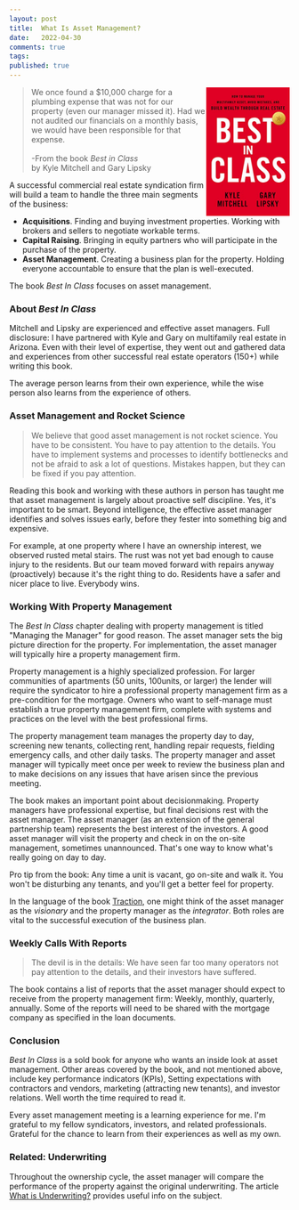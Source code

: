 ```yaml
---
layout: post
title:  What Is Asset Management?
date:   2022-04-30
comments: true
tags: 
published: true
---
```

  
<img src="/images/best_in_class.jpg" align="right" width="150" padding="20" alt="Best In Class" title="Best In Class" />

<blockquote>
We once found a $10,000 charge for a plumbing expense that was not for our property (even our manager missed it). Had we not audited our financials on a monthly basis, we would have been responsible for that expense.
<br/><br/>
-From the book <i>Best in Class</i><br/>
by Kyle Mitchell and Gary Lipsky
</blockquote>

A successful commercial real estate syndication firm will build a team to handle the three main segments of the business:

* **Acquisitions**. Finding and buying investment properties. Working with brokers and sellers to negotiate workable terms.
* **Capital Raising**. Bringing in equity partners who will participate in the purchase of the property. 
* **Asset Management**. Creating a business plan for the property. Holding everyone accountable to ensure that the plan is well-executed.

The book _Best In Class_ focuses on asset management. 

<!--more-->

### About _Best In Class_

Mitchell and Lipsky are experienced and effective asset managers. Full disclosure: I have partnered with Kyle and Gary on multifamily real estate in Arizona. Even with their level of expertise, they went out and gathered data and experiences from other successful real estate operators (150+) while writing this book. 

The average person learns from their own experience, while the wise person also learns from the experience of others.

### Asset Management and Rocket Science

<blockquote>
We believe that good asset management is not rocket science. You have to be consistent. You have to pay attention to the details. You have to implement systems and processes to identify bottlenecks and not be afraid to ask a lot of questions. Mistakes happen, but they can be fixed if you pay attention.
</blockquote>

Reading this book and working with these authors in person has taught me that asset management is largely about proactive self discipline. Yes, it's important to be smart. Beyond intelligence, the effective asset manager identifies and solves issues early, before they fester into something big and expensive.

For example, at one property where I have an ownership interest, we observed rusted metal stairs. The rust was not yet bad enough to cause injury to the residents. But our team moved forward with repairs anyway (proactively) because it's the right thing to do. Residents have a safer and nicer place to live. Everybody wins.

### Working With Property Management

The _Best In Class_ chapter dealing with property management is titled "Managing the Manager" for good reason. The asset manager sets the big picture direction for the property. For implementation, the asset manager will typically hire a property management firm.

Property management is a highly specialized profession. For larger communities of apartments (50 units, 100units, or larger) the lender will require the syndicator to hire a professional property management firm as a pre-condition for the mortgage. Owners who want to self-manage must establish a true property management firm, complete with systems and practices on the level with the best professional firms.

The property management team manages the property day to day, screening new tenants, collecting rent, handling repair requests, fielding emergency calls, and other daily tasks. The property manager and asset manager will typically meet once per week to review the business plan and to make decisions on any issues that have arisen since the previous meeting.

The book makes an important point about decisionmaking. Property managers have professional expertise, but final decisions rest with the asset manager. The asset manager (as an extension of the general partnership team) represents the best interest of the investors. A good asset manager will visit the property and check in on the on-site management, sometimes unannounced. That's one way to know what's really going on day to day.

Pro tip from the book: Any time a unit is vacant, go on-site and walk it. You won't be disturbing any tenants, and you'll get a better feel for property.

In the language of the book [Traction](/blog/2021/02/15/traction-entrepreneurial-operating-system-eos/), one might think of the asset manager as the _visionary_ and the property manager as the _integrator_. Both roles are vital to the successful execution of the business plan.


### Weekly Calls With Reports

<blockquote>
The devil is in the details: We have seen far too many operators not pay attention to the details, and their investors have suffered.
</blockquote>

The book contains a list of reports that the asset manager should expect to receive from the property management firm: Weekly, monthly, quarterly, annually. Some of the reports will need to be shared with the mortgage company as specified in the loan documents.

### Conclusion

_Best In Class_ is a sold book for anyone who wants an inside look at asset management. Other areas covered by the book, and not mentioned above, include key performance indicators (KPIs), Setting expectations with contractors and vendors, marketing (attracting new tenants), and investor relations. Well worth the time required to read it.

Every asset management meeting is a learning experience for me. I'm grateful to my fellow syndicators, investors, and related professionals. Grateful for the chance to learn from their experiences as well as my own.

### Related: Underwriting

Throughout the ownership cycle, the asset manager will compare the performance of the property against the original underwriting. The article [What is Underwriting?](/blog/2022/01/31/what-is-underwriting/) provides useful info on the subject.
